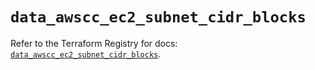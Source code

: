 # `data_awscc_ec2_subnet_cidr_blocks`

Refer to the Terraform Registry for docs: [`data_awscc_ec2_subnet_cidr_blocks`](https://registry.terraform.io/providers/hashicorp/awscc/0.70.0/docs/data-sources/ec2_subnet_cidr_blocks).
